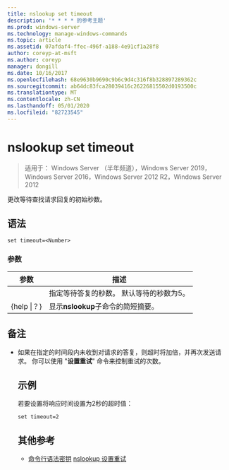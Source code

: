 ```yaml
---
title: nslookup set timeout
description: '* * * * 的参考主题'
ms.prod: windows-server
ms.technology: manage-windows-commands
ms.topic: article
ms.assetid: 07afdaf4-ffec-496f-a188-4e91cf1a28f8
author: coreyp-at-msft
ms.author: coreyp
manager: dongill
ms.date: 10/16/2017
ms.openlocfilehash: 68e9630b9690c9b6c9d4c316f8b328897289362c
ms.sourcegitcommit: ab64dc83fca28039416c26226815502d0193500c
ms.translationtype: MT
ms.contentlocale: zh-CN
ms.lasthandoff: 05/01/2020
ms.locfileid: "82723545"
---
```

# <a name="nslookup-set-timeout"></a>nslookup set timeout

> 适用于： Windows Server （半年频道），Windows Server 2019，Windows Server 2016，Windows Server 2012 R2，Windows Server 2012

更改等待查找请求回复的初始秒数。
## <a name="syntax"></a>语法
```
set timeout=<Number>
```
### <a name="parameters"></a>参数

|    参数    |                                           描述                                            |
|-----------------|--------------------------------------------------------------------------------------------------|
|    <Number>     | 指定等待答复的秒数。 默认等待的秒数为5。 |
| {help &#124;？} |                      显示**nslookup**子命令的简短摘要。                       |

## <a name="remarks"></a>备注
- 如果在指定的时间段内未收到对请求的答复，则超时将加倍，并再次发送请求。 你可以使用 "**设置重试**" 命令来控制重试的次数。
  ## <a name="examples"></a>示例
  若要设置将响应时间设置为2秒的超时值：
  ```
  set timeout=2
  ```
  ## <a name="additional-references"></a>其他参考
  - [命令行语法密钥](command-line-syntax-key.md)
  [nslookup 设置重试](nslookup-set-retry.md)
